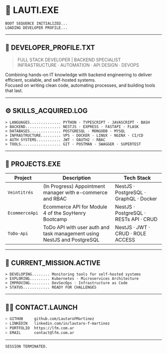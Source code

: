 # 💾 LAUTI.EXE

```
BOOT SEQUENCE INITIALIZED...
LOADING DEVELOPER PROFILE...
```

---

## 🧠 DEVELOPER_PROFILE.TXT

> FULL STACK DEVELOPER | BACKEND SPECIALIST  
> INFRASTRUCTURE · AUTOMATION · API DESIGN · DEVOPS  

Combining hands-on IT knowledge with backend engineering to deliver efficient, scalable, and self-hosted systems.  
Focused on writing clean code, automating processes, and building tools that last.

---

## ⚙️ SKILLS_ACQUIRED.LOG

```
> LANGUAGES.............. PYTHON · TYPESCRIPT · JAVASCRIPT · BASH
> BACKEND................ NESTJS · EXPRESS · FASTAPI · FLASK
> DATABASES.............. POSTGRESQL · MONGODB · MYSQL
> INFRASTRUCTURE......... VPS · DOCKER · LINUX · NGINX · CI/CD
> AUTH SYSTEMS........... JWT · OAUTH2 · RBAC
> TOOLS.................. GIT · POSTMAN · SWAGGER · SUPERTEST
```

---

## 📂 PROJECTS.EXE

| Project         | Description                                                             | Tech Stack                            |
|----------------|--------------------------------------------------------------------------|----------------------------------------|
| `Veintitrés`    | (In Progress) Appointment manager with e-commerce and RBAC              | NestJS · PostgreSQL · GraphQL · Docker |
| `EcommerceApi`  | Ecommerce API for Module 4 of the SoyHenry Bootcamp                     | NestJS · PostgreSQL · RESTs API · CRUD |
| `ToDo-Api`      | ToDo API with user auth and task management using NestJS and PostgreSQL | NestJS · JWT · CRUD · ROLE ACCESS      |

---

## 🚀 CURRENT_MISSION.ACTIVE

```
> DEVELOPING........ Monitoring tools for self-hosted systems
> EXPLORING......... Kubernetes · Microservices Architecture
> IMPROVING......... DevSecOps · Infrastructure as Code
> STATUS............ READY FOR CHALLENGES
```

---

## 👨‍💻 CONTACT.LAUNCH

```bash
> GITHUB     github.com/LautaroFMartinez
> LINKEDIN   linkedin.com/in/lautaro-f-martinez
> PORTFOLIO  https://lfm.com.ar
> EMAIL      contact@lfm.com.ar
```

---

```
SESSION TERMINATED.
```

